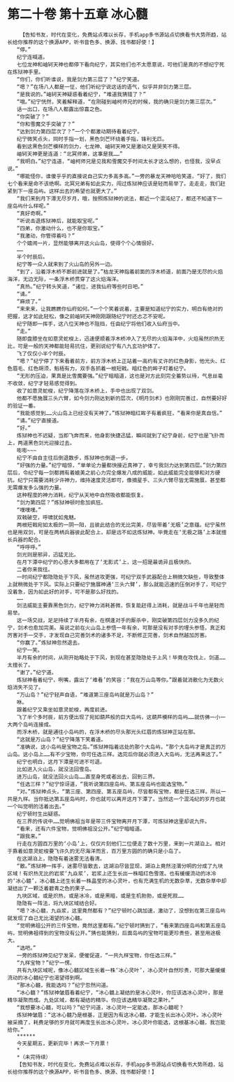 # 第二十卷 第十五章 冰心髓
        【告知书友，时代在变化，免费站点难以长存，手机app多书源站点切换看书大势所趋，站长给你推荐的这个换源APP，听书音色多、换源、找书都好使！】
       “停。”
       纪宁连喊道。
       七位龙神和岫轲天神也都停下看向纪宁，其实他们也不太愿意说，可他们是真的不想纪宁死在炼狱神手里。
       “你们，你们听谁说，我是剑力第三层了？”纪宁笑道。
       “嗯？”在场八人都是一怔，他们听纪宁说这话的语气，似乎并非剑力第三层。
       “是我说的。”岫轲天神疑惑看着纪宁，“难道我猜错了？”
       “哦。”纪宁恍然，笑着解释道，“在刚碰到岫柯师兄的时候，我的确只是剑力第三层次。”
       话一出口，在场八人都露出惊喜之色。
       “你突破了？”
       “你和雪魔交手突破了？”
       “达到剑力第四层次了？”一个个都激动期待看着纪宁。
       纪宁微笑点头，同时手指一划，黑色剑芒环绕着手指，锋利无匹。
       看到这黑色剑芒模样的剑力，七龙神、岫轲天神又是激动又是哭笑不得。
       岫轲天神更是连道：“北冥师弟，这事是我……”
       “我明白。”纪宁连道，“岫柯师兄是见我和雪魔交手时间太长才这么想的，也怪我，没早点说。”
       “哪能怪你，谁傻乎乎的直接说自己实力多高多高。”一旁的暴龙天神哈哈笑道，“好了，我们七个看来是命不该绝啊。北冥兄弟有如此实力，闯过炼狱神应该是轻而易举了。走走走，我们赶紧到下一座岛屿。这样出去的希望也就更大了。”
       “我们来到月下潭无尽岁月，哦，按照炼狱神的说法，都近一个混沌纪了，都还不知道下一座岛屿什么样呢。”
       “真好奇啊。”
       “听说击退炼狱神后，就能取宝呢。”
       “四弟，你激动什么，也不是你取宝。”
       “我激动，你管得着吗？”
       个个嬉闹一片，显然能够离开这火山岛，使得个个心情很好。
       ……
       半个时辰后。
       纪宁等一众人就来到了火山岛的另外一边。
       “到了，沿着浮木桥不断前进就是了。”枯龙天神指着前面的浮木桥道，前面乃是无尽的火焰海洋，无边无际，一条浮木桥贯穿了这火焰海洋。
       “真热。”纪宁转头笑道，“诸位，进我仙府等些时日吧。”
       “请。”
       “麻烦了。”
       “来来来，让我瞧瞧你仙府如何。”一个个笑着说着，主要是知道纪宁的实力，明白有绝对的把握，这才如此轻松，像之前岫轲天神刚刚跟随纪宁时还忐忑不安呢。
       纪宁随即一挥手，这八位天神也不阻挡，任由纪宁将他们收入仙府当中。
       “走。”
       随即盘膝坐在如意灵蛇梭上，迅速便顺着浮木桥冲入了无尽的火焰海洋中，火焰虽然炽热无比，可是一般的天神都能轻易抗住，更别说纪宁有八九玄功护体了。
       飞了仅仅小半个时辰。
       “嗯？”纪宁停了下来看着前方，前方浮木桥上正站着一高约有丈许的红色身影，他光头、红色眉毛、红色胡须，魁梧有力，双手各抓着一根短戟。暗红色的眸子盯着纪宁。
       “无形的压迫，果真是比雪魔要强。”纪宁暗暗道，这也是对方此刻完全蓄势以待，气息丝毫不收敛，纪宁才轻易感觉得到。
       收了如意灵蛇梭，纪宁降落在浮木桥上，手中也出现了双剑。
       他都不愿施展三头六臂，如今剑力刚达到新的层次，《明月剑术》也刚刚完善过，自然要好好的验证一番。
       “我能感觉到……火山岛上已经没有天神了。”炼狱神暗红眸子有着疯狂，“看来你是真自信。”
       “请。”纪宁直接道。
       “好。”
       炼狱神也不迟疑，当即飞奔而来，他身影快捷迅猛，瞬间就到了纪宁身前，纪宁也是飞扑而上，两道黑色剑光迎接过去。
       嘭嘭~~~
       纪宁不由自主往后倒退数步，炼狱神也倒退一步。
       “好强的力量。”纪宁暗惊，“单单论力量都快接近真神了，幸亏我剑力达到第四层。”剑力第四层后，令纪宁每一剑都拥有着媲美之前心力完全爆发八成的威能，如此威能完全能够和对方硬抗。纪宁只需要消耗少许神力，维持速度灵活即可，像摘星手、三头六臂尽皆无需施展，甚至都无需爆发多么强的力量。
       这种程度的神力消耗，纪宁从天地中自然吸收都能恢复。
       “剑力第四层？”炼狱神顿时愈加疯狂。
       “噗噗噗。”
       双戟破空，呼啸犹如鬼魅。
       两根短戟宛如太极的一阴一阳，且彼此结合的无比完美，尽皆带着‘无极’之意蕴。纪宁虽然也是用双剑，可是在两柄兵器彼此配合上，却是远不如这炼狱神。毕竟走在‘无极之路’上本就擅长兵器的配合。
       “呼呼呼。”
       剑光则是邪异，迅猛无比。
       在月下潭中纪宁的心思大多都用在了‘无影式’上，这一招是最诡异且极快的。
       二者你来我往。
       一时间纪宁都隐隐处于下风，虽然进攻更强，可纪宁双手武器配合上稍微欠缺些，导致整体上就稍微处于下风。实际上只要纪宁施展神通‘三头六臂’，那么就能迅速的压倒对手了，可纪宁没着急，因为如此好的对手，可不是那么好找的。
       ……
       剑法威能主要靠黑色剑力，纪宁神力消耗甚微，恢复能赶得上消耗，就是战斗千年也是轻而易举。
       这一场交战，足足持续了半月有余，在棋逢对手的厮杀中，刚突破第四层剑力没多久的纪宁，剑术也愈加完美。虽说之前在火山岛上参悟一年有余，可那是没有对手的埋头参悟，真正和厉害对手一交手，才发现自己完善剑术的诸多不足，不断修正完善，剑术自然越加厉害。
       “你赢了。”炼狱神忽然退去。
       纪宁一笑。
       半月有余的时间，从刚开始略处于下风，到现在甚至隐隐处于上风！毕竟在攻伐上，剑道……太擅长了。
       “谢了。”纪宁道。
       炼狱神看着纪宁，咧嘴，露出了‘难看’的笑容：“我在万山岛等你。”跟着就消散化为无数火焰消失不见了。
       “万山岛？”纪宁轻声自语，“难道第三座岛屿就是万山岛？”
       咻。
       跟着纪宁又乘坐如意灵蛇梭，再度前进。
       飞了半个多时辰，前方便出现了宛如葫芦般的巨大岛屿，这葫芦模样的岛屿……就仿佛一小一大两个岛屿连接成。
       而浮木桥，就是通往小岛屿的，在浮木桥的尽头那光头红眉的炼狱神正站在那。
       “这就是万山岛？”纪宁降落下笑着道。
       “准确说，这小岛屿是宝物之岛。”炼狱神指着远处的那个大岛屿，“那个大岛屿才是真正的万山岛。这小岛上……有不少宝物，你可任选三样。选完后你就必须进入大岛屿，无法再来这了。”
       纪宁也明白，这月下潭是可进不可退。
       比如进入火山岛，就没法回雪岛。
       进万山岛，就没法回火山岛……直至身死或者出去，回到三界。
       “任选三样？”纪宁惊讶道，“我听说第四座岛屿、第五座岛屿也能选宝物。”
       “对。”炼狱神点头，“第三座、第四座、第五座岛屿，尽皆都有宝物，都是任选三样。所以一共是九样。当你抵达第五座岛屿时，你也就可以离开这月下潭了。当然这一个混沌纪的岁月也就一个叫觉明的活着出去。”
       纪宁顿时生出疑惑。
       在三界的传说中……觉明佛祖当年是带三件宝物离开月下潭，可炼狱神这里却说九件。
       “看来，还有六件宝物，觉明佛祖没公开。”纪宁暗暗道。
       “跟我来。”
       行走在方圆百万里的‘小岛’上，仅仅片刻他们二位便走了数十万里，来到一片湖泊上。相对于靠着如意灵蛇梭要飞许久的无尽海洋而言，百万里方圆的的确只是小岛了。
       在这湖泊上，隐隐有着迷雾无法看清。
       “散。”炼狱神一挥手，迷雾尽皆散去，这湖泊尽皆显现，湖泊上竟然泾渭分明的分成了九块区域！有炽热无比的岩浆‘九焱浆’，岩浆上还生长出一株暗红色雪莲。也有缓缓流动的冰冷的‘冰心髓’，冰心髓上还生长着一株晶莹的冰心灵叶，也有充满生机的无数杂草，无数杂草中却凝结出了一颗泛着碧青之色的果子……
       九块区域，或是炽热，或是冰冷，或是黑暗，或是生机勃勃，或是死寂……
       隐隐有一阵法，将九块区域结合好。
       “嗯？冰心髓，九焱浆，这里竟然都有？”纪宁顿时心跳加速，激动了，没想到在第三座岛屿就发现了自己无比渴望的冰心髓。
       “觉明佛祖公开的三件宝物，竟然这里都有。”纪宁顿时猜到了，“看来第四座岛屿和第五座岛屿，觉明佛祖得到的宝物没有公开。”猜也能猜到，后面岛屿的宝物可能更珍贵些，甚至用途极大。
       “选吧。”
       一旁的炼狱神见纪宁发呆，便催促道，“一共九样宝物，你任选三样。”
       “九样宝物？”纪宁一愣。
       共有九块区域呢，像冰心髓区域生长着一株‘冰心灵叶’，冰心灵叶自然珍贵，可那大量缓缓流动的冰心髓纪宁也渴望得到啊。
       “那冰心髓，我能选吗？”纪宁忽然问道。
       “冰心髓？”炼狱神皱眉看着纪宁，“冰心髓上凝结的是冰心灵叶，你应该选冰心灵叶，那是精华凝聚而成。九处区域，都有凝结的精华。你应该选精华凝聚之果叶。”
       “我想要冰心髓，可以吗？”纪宁问道，冰心灵叶一定能选，那冰心髓呢？
       炼狱神皱眉：“这冰心髓乃是根基，正是因为有这冰心髓，才能生长出冰心灵叶。冰心灵叶被采摘了，耗费足够的岁月就可再度生长出冰心灵叶。冰心灵叶你能选，这根基冰心髓，我岂能给你。”
       ******
       今天星期五，更新完毕！再求一下月票！
       *
       *（未完待续）
       【告知书友，时代在变化，免费站点难以长存，手机app多书源站点切换看书大势所趋，站长给你推荐的这个换源APP，听书音色多、换源、找书都好使！】